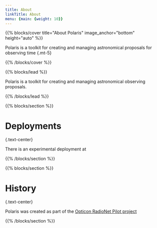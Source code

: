 ```yaml
---
title: About 
linkTitle: About
menu: {main: {weight: 10}}
---
```


{{% blocks/cover title="About Polaris" image_anchor="bottom" height="auto" %}}

Polaris is a toolkit for creating and managing astronomical proposals for observing time
{.mt-5}

{{% /blocks/cover %}}

{{% blocks/lead %}}

Polaris is a toolkit for creating and managing astronomical observing proposals.

{{% /blocks/lead %}}

{{% blocks/section %}}

# Deployments
{.text-center}

There is an experimental deployment at 

{{% /blocks/section %}}

{{% blocks/section %}}

# History
{.text-center}

Polaris was created as part of the [Opticon RadioNet Pilot project](https://www.orp-h2020.eu)

{{% /blocks/section %}}